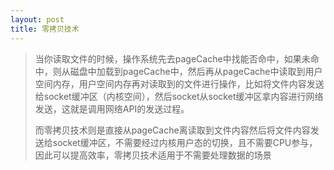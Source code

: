 ```yaml
---
layout: post
title: 零拷贝技术
---
```


> 当你读取文件的时候，操作系统先去pageCache中找能否命中，如果未命中，则从磁盘中加载到pageCache中，然后再从pageCache中读取到用户空间内存，用户空间内存再对读取到的文件进行操作，比如将文件内容发送给socket缓冲区（内核空间），然后socket从socket缓冲区拿内容进行网络发送，这就是调用网络API的发送过程。
>
> 而零拷贝技术则是直接从pageCache离读取到文件内容然后将文件内容发送给socket缓冲区，不需要经过内核用户态的切换，且不需要CPU参与，因此可以提高效率，零拷贝技术适用于不需要处理数据的场景

